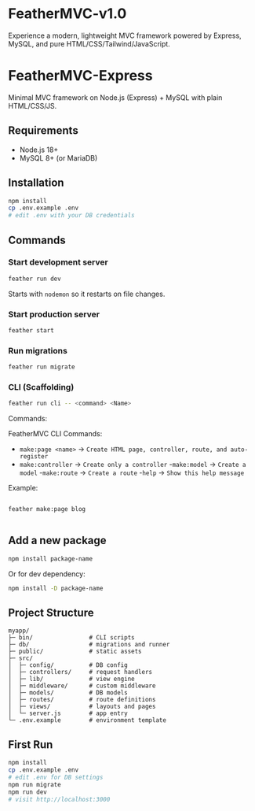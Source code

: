 
# FeatherMVC-v1.0
Experience a modern, lightweight MVC framework powered by Express, MySQL, and pure HTML/CSS/Tailwind/JavaScript.


# FeatherMVC-Express

Minimal MVC framework on Node.js (Express) + MySQL with plain HTML/CSS/JS.

## Requirements
- Node.js 18+
- MySQL 8+ (or MariaDB)

## Installation
```bash
npm install
cp .env.example .env
# edit .env with your DB credentials
```

## Commands

### Start development server
```bash
feather run dev
```
Starts with `nodemon` so it restarts on file changes.

### Start production server
```bash
feather start
```

### Run migrations
```bash
feather run migrate
```

### CLI (Scaffolding)
```bash
feather run cli -- <command> <Name>
```
Commands:


FeatherMVC CLI Commands:
- `make:page <name>`   → `Create HTML page, controller, route, and auto-register`
- `make:controller`    → `Create only a controller`
  -`make:model`         → `Create a model`
  -`make:route`         → `Create a route`
  -`help`               → `Show this help message`

Example:
```bash

feather make:page blog



```

## Add a new package
```bash
npm install package-name
```
Or for dev dependency:
```bash
npm install -D package-name
```

## Project Structure
```
myapp/
├─ bin/                # CLI scripts
├─ db/                 # migrations and runner
├─ public/             # static assets
├─ src/
│  ├─ config/          # DB config
│  ├─ controllers/     # request handlers
│  ├─ lib/             # view engine
│  ├─ middleware/      # custom middleware
│  ├─ models/          # DB models
│  ├─ routes/          # route definitions
│  ├─ views/           # layouts and pages
│  └─ server.js        # app entry
└─ .env.example        # environment template
```

## First Run
```bash
npm install
cp .env.example .env
# edit .env for DB settings
npm run migrate
npm run dev
# visit http://localhost:3000
```

